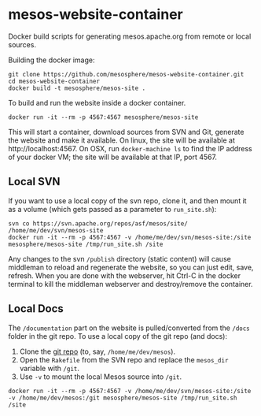 # mesos-website-container
Docker build scripts for generating mesos.apache.org from remote or local sources.

Building the docker image:

```
git clone https://github.com/mesosphere/mesos-website-container.git
cd mesos-website-container
docker build -t mesosphere/mesos-site .
```

To build and run the website inside a docker container.

```
docker run -it --rm -p 4567:4567 mesosphere/mesos-site
```

This will start a container, download sources from SVN and Git, generate the website and make it available.
On linux, the site will be available at http://localhost:4567.
On OSX, run `docker-machine ls` to find the IP address of your docker VM; the site will be available at that IP, port 4567.

## Local SVN

If you want to use a local copy of the svn repo, clone it, and then mount it as a volume (which gets passed as a parameter to `run_site.sh`):

```
svn co https://svn.apache.org/repos/asf/mesos/site/ /home/me/dev/svn/mesos-site
docker run -it --rm -p 4567:4567 -v /home/me/dev/svn/mesos-site:/site mesosphere/mesos-site /tmp/run_site.sh /site
```

Any changes to the svn `/publish` directory (static content) will cause middleman to reload and regenerate the website, so you can just edit, save, refresh.
When you are done with the webserver, hit Ctrl-C in the docker terminal to kill the middleman webserver and destroy/remove the container.

## Local Docs

The `/documentation` part on the website is pulled/converted from the `/docs` folder in the git repo. To use a local copy of the git repo (and docs):

1. Clone the [git repo](https://github.com/apache/mesos) (to, say, `/home/me/dev/mesos`).
2. Open the `Rakefile` from the SVN repo and replace the `mesos_dir` variable with `/git`.
3. Use `-v` to mount the local Mesos source into `/git`.

```
docker run -it --rm -p 4567:4567 -v /home/me/dev/svn/mesos-site:/site -v /home/me/dev/mesos:/git mesosphere/mesos-site /tmp/run_site.sh /site
```

